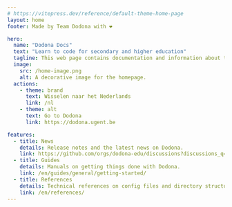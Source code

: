 ```yaml
---
# https://vitepress.dev/reference/default-theme-home-page
layout: home
footer: Made by Team Dodona with ❤️

hero:
  name: "Dodona Docs"
  text: "Learn to code for secondary and higher education"
  tagline: This web page contains documentation and information about the Dodona project.
  image:
    src: /home-image.png
    alt: A decorative image for the homepage.
  actions:
    - theme: brand
      text: Wisselen naar het Nederlands
      link: /nl
    - theme: alt
      text: Go to Dodona
      link: https://dodona.ugent.be

features:
  - title: News
    details: Release notes and the latest news on Dodona.
    link: https://github.com/orgs/dodona-edu/discussions?discussions_q=category%3AAnnouncements+category%3A%22Release+notes%22
  - title: Guides
    details: Manuals on getting things done with Dodona.
    link: /en/guides/general/getting-started/
  - title: References
    details: Technical references on config files and directory structures.
    link: /en/references/
---
```

